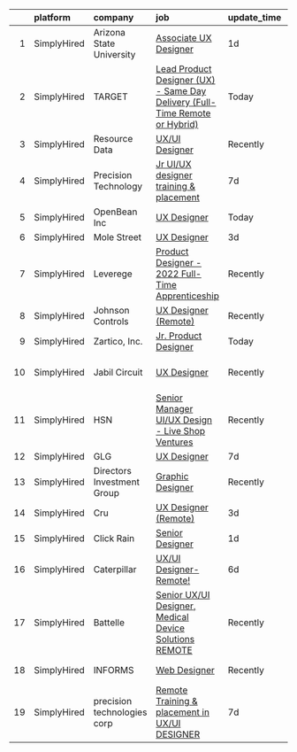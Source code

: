 

|    | platform    | company                     | job                                                                                                                                                                                 | update_time   | location             |
|---:|:------------|:----------------------------|:------------------------------------------------------------------------------------------------------------------------------------------------------------------------------------|:--------------|:---------------------|
|  1 | SimplyHired | Arizona State University    | [Associate UX Designer](https://www.simplyhired.com/job/O5SMHu0-7mxR8O5eKNP0ZCUVjj-PVia6d2N7WCW1h1YQ9k3fUjp4pQ?q=ux+designer)                                                       | 1d            | Scottsdale, AZ       |
|  2 | SimplyHired | TARGET                      | [Lead Product Designer (UX) - Same Day Delivery (Full-Time Remote or Hybrid)](https://www.simplyhired.com/job/IyXJ76bjCXtnepLcbcyqWS40B-42EVamWBO74CpRBg21vS1Xo9-7Nw?q=ux+designer) | Today         | Minneapolis, MN      |
|  3 | SimplyHired | Resource Data               | [UX/UI Designer](https://www.simplyhired.com/job/rp-9Yw8GuVeLdOg6Mg9dnoVnkAjm5ii5sOLtufW5fs6rxp1zpHtlpQ?q=ux+designer)                                                              | Recently      | Portland, OR         |
|  4 | SimplyHired | Precision Technology        | [Jr UI/UX designer training & placement](https://www.simplyhired.com/job/guTaF6RP2woaPsrOBNlKEQvihXRL-ZVsYc-ee_WvPfYq57slnUqcbA?q=ux+designer)                                      | 7d            | Remote               |
|  5 | SimplyHired | OpenBean Inc                | [UX Designer](https://www.simplyhired.com/job/T961d3R6Ujs9RzCK3ws0b3tZC4e33zRgw0QOc_iww1EJ-IMAfQ57Cg?q=ux+designer)                                                                 | Today         | Remote               |
|  6 | SimplyHired | Mole Street                 | [UX Designer](https://www.simplyhired.com/job/hwMv9ZxJcU-4h3tRrqcUgl3vUMpvUX0sXv4LHTElZgzL_srhIWQL6Q?q=ux+designer)                                                                 | 3d            | Remote               |
|  7 | SimplyHired | Leverege                    | [Product Designer - 2022 Full-Time Apprenticeship](https://www.simplyhired.com/job/f2PnrkNkoKjnF_c7MsOM41LbDj7RDHIKkfuGC1pKOOPB0dNQ0HmV5w?q=ux+designer)                            | Recently      | Remote               |
|  8 | SimplyHired | Johnson Controls            | [UX Designer (Remote)](https://www.simplyhired.com/job/8Ha5brDgf8LgstQRJMUIKC6nlFf8biUcR2WgBsCaW3l4ZqAa7KkhWw?q=ux+designer)                                                        | Recently      | Milwaukee, WI        |
|  9 | SimplyHired | Zartico, Inc.               | [Jr. Product Designer](https://www.simplyhired.com/job/byCScqn5G7-NVkXRvKOpDapQuNcpNdowQaqrvpPDJ1KRX-zHWDYEZA?q=ux+designer)                                                        | Today         | Remote               |
| 10 | SimplyHired | Jabil Circuit               | [UX Designer](https://www.simplyhired.com/job/C3sbjuSkcCX7vsA18EjR__zA29fGUdmFALkgCpqHVHuFtU-YkSd9QA?q=ux+designer)                                                                 | Recently      | Saint Petersburg, FL |
| 11 | SimplyHired | HSN                         | [Senior Manager UI/UX Design - Live Shop Ventures](https://www.simplyhired.com/job/PnZWNb_6aBBBnrDkveIhjtEukajlM-yogwn3wuniAR-Q_0Dpm5SczA?q=ux+designer)                            | Recently      | New York, NY         |
| 12 | SimplyHired | GLG                         | [UX Designer](https://www.simplyhired.com/job/RrEaVSyRzXBYGBK_dwtrI6PhJQWIMsRWG_j6yZW-7xhxAkKAYGR0xg?q=ux+designer)                                                                 | 7d            | Austin, TX           |
| 13 | SimplyHired | Directors Investment Group  | [Graphic Designer](https://www.simplyhired.com/job/lwFB-IFPPDdhloaijqBwddfJUHKHlrmCl5Rm4qk6xWpCkNF95M1C7w?q=ux+designer)                                                            | Recently      | Abilene, TX          |
| 14 | SimplyHired | Cru                         | [UX Designer (Remote)](https://www.simplyhired.com/job/0ulVuMqzuixR5hPDT8Jmaibc2a2R4Nq-uSKUoALATM6WR4GrIyUIlg?q=ux+designer)                                                        | 3d            | Orlando, FL          |
| 15 | SimplyHired | Click Rain                  | [Senior Designer](https://www.simplyhired.com/job/cdzDor8xREYCzRdIqVShqmOm7Hf4zFtEOBU648KifeScCktENRXOeA?q=ux+designer)                                                             | 1d            | Sioux Falls, SD      |
| 16 | SimplyHired | Caterpillar                 | [UX/UI Designer-Remote!](https://www.simplyhired.com/job/GnjGD-loVETo64oKWvZ4YIHKAuhk-QaVFsMCyLmXWdX1RM56Z_MdYA?q=ux+designer)                                                      | 6d            | Chicago, IL          |
| 17 | SimplyHired | Battelle                    | [Senior UX/UI Designer, Medical Device Solutions REMOTE](https://www.simplyhired.com/job/w3S7wmaIxQBZ9p8Br2rT83Sq5R06iMdjCkYtQlq5nFF9lB_NFXNTww?q=ux+designer)                      | Recently      | Columbus, OH         |
| 18 | SimplyHired | INFORMS                     | [Web Designer](https://www.simplyhired.com/job/1fqOm_2DWr4EQWvrJcKV0nYvE5lvl77QbGSvoMr7ZmNEBjmLiL58SQ?q=ux+designer)                                                                | Recently      | Catonsville, MD      |
| 19 | SimplyHired | precision technologies corp | [Remote Training & placement in UX/UI DESIGNER](https://www.simplyhired.com/job/2x8IjwFnHZCl_5krm7m-X657XAZ1EgkATXL6xJnpTyZv7_C7Mr8U0w?q=ux+designer)                               | 7d            | Remote               |